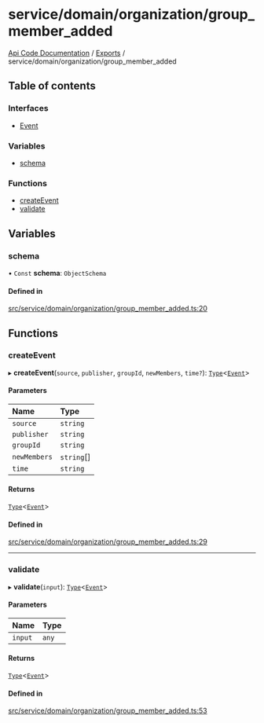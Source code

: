 # service/domain/organization/group\_member\_added
 
[Api Code Documentation](../README.md) / [Exports](../modules.md) / service/domain/organization/group\_member\_added

## Table of contents

### Interfaces

- [Event](../interfaces/service_domain_organization_group_member_added.Event.md)

### Variables

- [schema](service_domain_organization_group_member_added.md#schema)

### Functions

- [createEvent](service_domain_organization_group_member_added.md#createevent)
- [validate](service_domain_organization_group_member_added.md#validate)

## Variables

### schema

• `Const` **schema**: `ObjectSchema`

#### Defined in

[src/service/domain/organization/group_member_added.ts:20](https://github.com/openkfw/TruBudget/blob/f6ee764/api/src/service/domain/organization/group_member_added.ts#L20)

## Functions

### createEvent

▸ **createEvent**(`source`, `publisher`, `groupId`, `newMembers`, `time?`): [`Type`](result.md#type)<[`Event`](../interfaces/service_domain_organization_group_member_added.Event.md)\>

#### Parameters

| Name | Type |
| :------ | :------ |
| `source` | `string` |
| `publisher` | `string` |
| `groupId` | `string` |
| `newMembers` | `string`[] |
| `time` | `string` |

#### Returns

[`Type`](result.md#type)<[`Event`](../interfaces/service_domain_organization_group_member_added.Event.md)\>

#### Defined in

[src/service/domain/organization/group_member_added.ts:29](https://github.com/openkfw/TruBudget/blob/f6ee764/api/src/service/domain/organization/group_member_added.ts#L29)

___

### validate

▸ **validate**(`input`): [`Type`](result.md#type)<[`Event`](../interfaces/service_domain_organization_group_member_added.Event.md)\>

#### Parameters

| Name | Type |
| :------ | :------ |
| `input` | `any` |

#### Returns

[`Type`](result.md#type)<[`Event`](../interfaces/service_domain_organization_group_member_added.Event.md)\>

#### Defined in

[src/service/domain/organization/group_member_added.ts:53](https://github.com/openkfw/TruBudget/blob/f6ee764/api/src/service/domain/organization/group_member_added.ts#L53)
